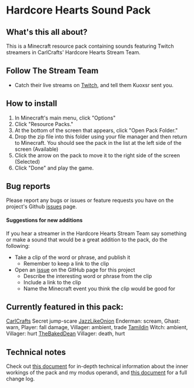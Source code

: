 # Hardcore Hearts Sound Pack

## What's this all about?
This is a Minecraft resource pack containing sounds featuring Twitch streamers in CarlCrafts' Hardcore Hearts Stream Team.

## Follow The Stream Team
* Catch their live streams on [Twitch](https://www.twitch.tv/team/hardcorehearts), and tell them Kuoxsr sent you.

## How to install
1. In Minecraft's main menu, click "Options"
2. Click "Resource Packs."
3. At the bottom of the screen that appears, click "Open Pack Folder."
4. Drop the zip file into this folder using your file manager and then return to Minecraft.  You should see the pack in the list at the left side of the screen (Available)
5. Click the arrow on the pack to move it to the right side of the screen (Selected)
6. Click "Done" and play the game.

## Bug reports
Please report any bugs or issues or feature requests you have on the project's Github [issues](https://github.com/kuoxsr/[specific_page_here]) page.

#### Suggestions for new additions
If you hear a streamer in the Hardcore Hearts Stream Team say something or make a sound that would be a great addition to the pack, do the following:

* Take a clip of the word or phrase, and publish it
	- Remember to keep a link to the clip
* Open an [issue](https://github.com/Kuoxsr/hardcore-hearts-sound-pack/issues) on the GitHub page for this project
	- Describe the interesting word or phrase from the clip
	- Include a link to the clip
	- Name the Minecraft event you think the clip would be good for

## Currently featured in this pack:
[CarlCrafts](https://www.twitch.tv/carlcrafts) Secret jump-scare
[JazzLikeOnion](https://www.twitch.tv/jazzlikeonion) Enderman: scream, Ghast: warn, Player: fall damage, Villager: ambient, trade
[Tamildin](https://www.twitch.tv/tamildin) Witch: ambient, Villager: hurt
[TheBakedDean](https://www.twitch.tv/thebakeddean) Villager: death, hurt

## Technical notes
Check out [this document](technical-notes.md) for in-depth technical information about the inner workings of the pack and my modus operandi, and [this document](changelog.md) for a full change log.

